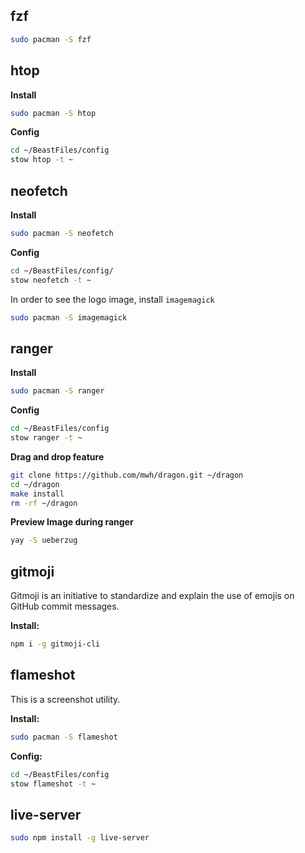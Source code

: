 ## fzf

```sh
sudo pacman -S fzf
```

## htop

**Install**
```sh
sudo pacman -S htop
```

**Config**
```sh
cd ~/BeastFiles/config
stow htop -t ~
```

## neofetch

**Install**
```sh
sudo pacman -S neofetch
```

**Config**
```sh
cd ~/BeastFiles/config/
stow neofetch -t ~
```

In order to see the logo image, install `imagemagick`
```sh
sudo pacman -S imagemagick
```

## ranger

**Install**
```sh
sudo pacman -S ranger
```

**Config**
```sh
cd ~/BeastFiles/config
stow ranger -t ~
```

**Drag and drop feature**
```sh
git clone https://github.com/mwh/dragon.git ~/dragon
cd ~/dragon
make install
rm -rf ~/dragon
```

**Preview Image during ranger**
```sh
yay -S ueberzug
```

## gitmoji
Gitmoji is an initiative to standardize and explain the use of emojis on GitHub commit messages.

**Install:**
```sh
npm i -g gitmoji-cli
```

## flameshot

This is a screenshot utility.

**Install:**
```sh
sudo pacman -S flameshot
```

**Config:**
```sh
cd ~/BeastFiles/config
stow flameshot -t ~
```

## live-server

```sh
sudo npm install -g live-server
```
